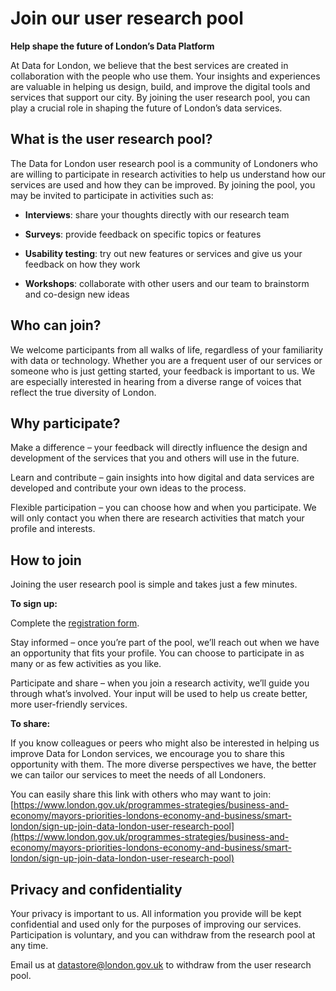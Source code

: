 # Join our user research pool

**Help shape the future of London’s Data Platform**

At Data for London, we believe that the best services are created in collaboration with the people who use them. Your insights and experiences are valuable in helping us design, build, and improve the digital tools and services that support our city. By joining the user research pool, you can play a crucial role in shaping the future of London’s data services.

## What is the user research pool?

The Data for London user research pool is a community of Londoners who are willing to participate in research activities to help us understand how our services are used and how they can be improved. By joining the pool, you may be invited to participate in activities such as:

- **Interviews**: share your thoughts directly with our research team

- **Surveys**: provide feedback on specific topics or features

- **Usability testing**: try out new features or services and give us your feedback on how they work

- **Workshops**: collaborate with other users and our team to brainstorm and co-design new ideas

## Who can join?

We welcome participants from all walks of life, regardless of your familiarity with data or technology. Whether you are a frequent user of our services or someone who is just getting started, your feedback is important to us. We are especially interested in hearing from a diverse range of voices that reflect the true diversity of London.

## Why participate?

Make a difference – your feedback will directly influence the design and development of the services that you and others will use in the future.

Learn and contribute – gain insights into how digital and data services are developed and contribute your own ideas to the process.

Flexible participation – you can choose how and when you participate. We will only contact you when there are research activities that match your profile and interests.

## How to join

Joining the user research pool is simple and takes just a few minutes.

**To sign up:**

Complete the [registration form](https://www.london.gov.uk/programmes-strategies/business-and-economy/mayors-priorities-londons-economy-and-business/smart-london/sign-up-join-data-london-user-research-pool).

Stay informed – once you’re part of the pool, we’ll reach out when we have an opportunity that fits your profile. You can choose to participate in as many or as few activities as you like.

Participate and share – when you join a research activity, we’ll guide you through what’s involved. Your input will be used to help us create better, more user-friendly services.

**To share:**

If you know colleagues or peers who might also be interested in helping us improve Data for London services, we encourage you to share this opportunity with them. The more diverse perspectives we have, the better we can tailor our services to meet the needs of all Londoners.

You can easily share this link with others who may want to join:
[https://www.london.gov.uk/programmes-strategies/business-and-economy/mayors-priorities-londons-economy-and-business/smart-london/sign-up-join-data-london-user-research-pool](https://www.london.gov.uk/programmes-strategies/business-and-economy/mayors-priorities-londons-economy-and-business/smart-london/sign-up-join-data-london-user-research-pool)

## Privacy and confidentiality

Your privacy is important to us. All information you provide will be kept confidential and used only for the purposes of improving our services. Participation is voluntary, and you can withdraw from the research pool at any time.

Email us at [datastore@london.gov.uk](mailto:datastore@london.gov.uk) to withdraw from the user research pool.
